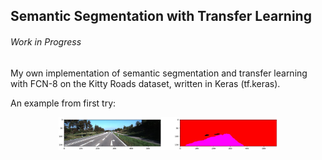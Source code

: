 ## Semantic Segmentation with Transfer Learning

###### Work in Progress

My own implementation of semantic segmentation and transfer learning with FCN-8 on the Kitty Roads dataset, written in Keras (tf.keras).

An example from first try:
<p align="center">
  <img src="seg1.jpg" width="350" title="hover text">
</p>

